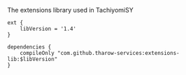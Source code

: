 The extensions library used in TachiyomiSY

```
ext {
    libVersion = '1.4'
}

dependencies {
    compileOnly "com.github.tharow-services:extensions-lib:$libVersion"
}
```
